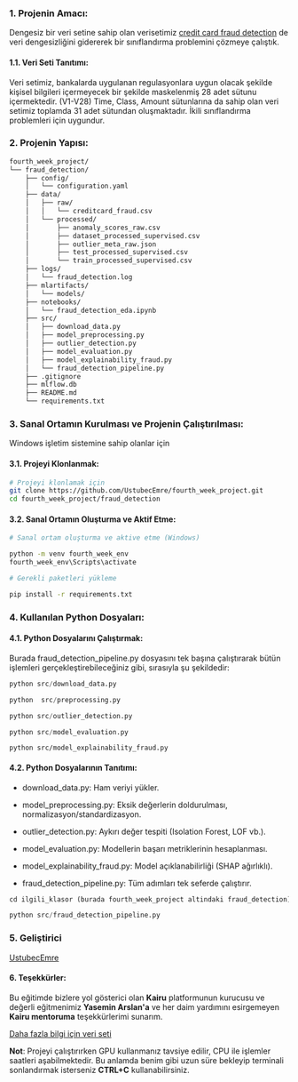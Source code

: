 ### **1. Projenin Amacı:**

Dengesiz bir veri setine sahip olan verisetimiz [credit card fraud detection](https://www.kaggle.com/datasets/mlg-ulb/creditcardfraud) de veri dengesizliğini gidererek bir sınıflandırma problemini çözmeye çalıştık.

#### 1.1. Veri Seti Tanıtımı:

Veri setimiz, bankalarda uygulanan regulasyonlara uygun olacak şekilde kişisel bilgileri içermeyecek bir şekilde maskelenmiş 28 adet sütunu içermektedir. (V1-V28) Time, Class, Amount sütunlarına da sahip olan veri setimiz toplamda 31 adet sütundan oluşmaktadır. İkili sınıflandırma problemleri için uygundur.

### **2. Projenin Yapısı:**

```bash
fourth_week_project/
└── fraud_detection/
    ├── config/
    │   └── configuration.yaml
    ├── data/
    │   ├── raw/
    │   │   └── creditcard_fraud.csv
    │   └── processed/
    │       ├── anomaly_scores_raw.csv
    │       ├── dataset_processed_supervised.csv
    │       ├── outlier_meta_raw.json
    │       ├── test_processed_supervised.csv
    │       └── train_processed_supervised.csv
    ├── logs/
    │   └── fraud_detection.log
    ├── mlartifacts/
    │   └── models/
    ├── notebooks/
    │   └── fraud_detection_eda.ipynb
    ├── src/
    │   ├── download_data.py
    │   ├── model_preprocessing.py
    │   ├── outlier_detection.py
    │   ├── model_evaluation.py
    │   ├── model_explainability_fraud.py
    │   └── fraud_detection_pipeline.py
    ├── .gitignore
    ├── mlflow.db
    ├── README.md
    └── requirements.txt
```

### **3. Sanal Ortamın Kurulması ve Projenin Çalıştırılması:**

Windows işletim sistemine sahip olanlar için

#### **3.1. Projeyi Klonlanmak:**

```bash
# Projeyi klonlamak için
git clone https://github.com/UstubecEmre/fourth_week_project.git
cd fourth_week_project/fraud_detection
```

#### **3.2. Sanal Ortamın Oluşturma ve Aktif Etme:**

```bash
# Sanal ortam oluşturma ve aktive etme (Windows)

python -m venv fourth_week_env
fourth_week_env\Scripts\activate

# Gerekli paketleri yükleme

pip install -r requirements.txt

```

### **4. Kullanılan Python Dosyaları:**

#### **4.1. Python Dosyalarını Çalıştırmak:**

Burada fraud_detection_pipeline.py dosyasını tek başına çalıştırarak bütün işlemleri gerçekleştirebileceğiniz gibi, sırasıyla şu şekildedir:

```python
python src/download_data.py
```

```python
python  src/preprocessing.py
```

```python
python src/outlier_detection.py
```

```python
python src/model_evaluation.py
```

```
python src/model_explainability_fraud.py
```

#### **4.2. Python Dosyalarının Tanıtımı:**

- download_data.py: Ham veriyi yükler.

- model_preprocessing.py: Eksik değerlerin doldurulması, normalizasyon/standardizasyon.

- outlier_detection.py: Aykırı değer tespiti (Isolation Forest, LOF vb.).

- model_evaluation.py: Modellerin başarı metriklerinin hesaplanması.

- model_explainability_fraud.py: Model açıklanabilirliği (SHAP ağırlıklı).

- fraud_detection_pipeline.py: Tüm adımları tek seferde çalıştırır.

```python
cd ilgili_klasor (burada fourth_week_project altindaki fraud_detection)

python src/fraud_detection_pipeline.py
```

### **5. Geliştirici**

[UstubecEmre](https://github.com/UstubecEmre)

#### **6. Teşekkürler:**

Bu eğitimde bizlere yol gösterici olan **Kairu** platformunun kurucusu ve değerli eğitmenimiz **Yasemin Arslan'a** ve her daim yardımını esirgemeyen **Kairu mentoruma** teşekkürlerimi sunarım.

[Daha fazla bilgi için veri seti](https://www.kaggle.com/datasets/mlg-ulb/creditcardfraud)

**Not**: Projeyi çalıştırırken GPU kullanmanız tavsiye edilir, CPU ile işlemler saatleri aşabilmektedir.
Bu anlamda benim gibi uzun süre bekleyip terminali sonlandırmak isterseniz **CTRL+C** kullanabilirsiniz.
